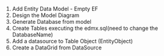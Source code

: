 ﻿1. Add Entity Data Model - Empty EF
2. Design the Model Diagram
3. Generate Database from model
4. Create Tables executing the edmx.sql(need to change the DatabaseName)
5. Add a datasource to Table Object (EntityObject)
6. Create a DataGrid from DataSource
